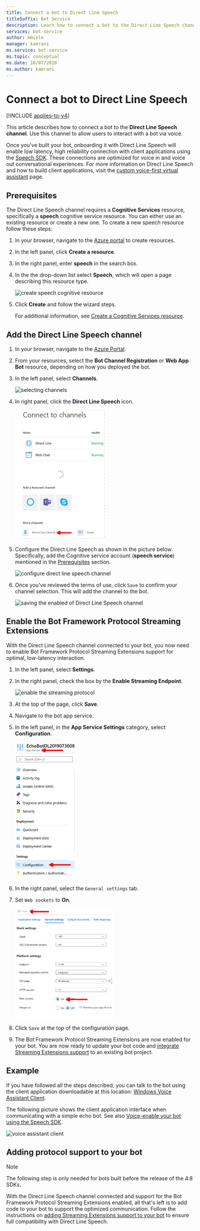 ```yaml
---
title: Connect a bot to Direct Line Speech
titleSuffix: Bot Service
description: Learn how to connect a bot to the Direct Line Speech channel for user's voice interaction with high reliability and low latency.
services: bot-service
author: mmiele
manager: kamrani
ms.service: bot-service
ms.topic: conceptual
ms.date: 10/07/2020
ms.author: kamrani
---
```


# Connect a bot to Direct Line Speech

[!INCLUDE [applies-to-v4](includes/applies-to-v4-current.md)]

This article describes how to connect a bot to the **Direct Line Speech channel**. Use this channel to allow users to interact with a bot via voice.

Once you've built your bot, onboarding it with Direct Line Speech will enable low latency, high reliability connection with client applications using the [Speech SDK](/azure/cognitive-services/speech-service/). These connections are optimized for voice in and voice out conversational experiences. For more information on Direct Line Speech and how to build client applications, visit the [custom voice-first virtual assistant](/azure/cognitive-services/Speech-Service/voice-assistants) page.

## Prerequisites

 The Direct Line Speech channel requires a **Cognitive Services** resource, specifically a **speech** cognitive service resource. You can either use an existing resource or create a new one. To create a new speech resource follow these steps:

1. In your browser, navigate to the [Azure portal](https://ms.portal.azure.com/#create/hub) to create resources.
1. In the left panel, click **Create a resource**.
1. In the right panel, enter **speech** in the search box.
1. In the the drop-down list select **Speech**, which will open a page describing this resource type.

    ![create speech cognitive resource](media/voice-first-virtual-assistants/create-speech-cognitive-resource.PNG "create speech cognitive service")

1. Click **Create** and follow the wizard steps.

    For additional information, see [Create a Cognitive Services resource](/azure/cognitive-services/cognitive-services-apis-create-account).

## Add the Direct Line Speech channel

1. In your browser, navigate to the [Azure Portal](https://portal.azure.com).
1. From your resources, select the **Bot Channel Registration** or **Web App Bot** resource, depending on how you deployed the bot.
1. In the left panel, select  **Channels**.

    ![selecting channels](media/voice-first-virtual-assistants/bot-service-channel-directlinespeech-selectchannel.png "selecting channels")

1. In right panel, click the **Direct Line Speech** icon.

    ![selecting direct line speech channel](media/voice-first-virtual-assistants/bot-service-channel-directlinespeech-connectspeechchannel.png "connecting Direct Line Speech")

1. Configure the Direct Line Speech as shown in the picture below. Specifically, add the Cognitive service account (**speech service**) mentioned in the [Prerequisites](#prerequisites) section.

    ![configure direct line speech channel](media/voice-first-virtual-assistants/bot-service-channel-directlinespeech-cognitivesericesaccount-selection.png "selecting Cognitive Services resource")

1. Once you've reviewed the terms of use, click `Save` to confirm your channel selection. This will add the channel to the bot.

    ![saving the enabled of Direct Line Speech channel](media/voice-first-virtual-assistants/bot-service-channel-directlinespeech-added.png "added direct line speech channel")

## Enable the Bot Framework Protocol Streaming Extensions

With the Direct Line Speech channel connected to your bot, you now need to enable Bot Framework Protocol Streaming Extensions support for optimal, low-latency interaction.

1. In the left panel, select **Settings**.
1. In the right panel, check the box by the **Enable Streaming Endpoint**.

    ![enable the streaming protocol](media/voice-first-virtual-assistants/bot-service-channel-directlinespeech-enablestreamingsupport.png "enable streaming extension support")

1. At the top of the page, click **Save**.

1. Navigate to the bot app service.
1. In the left panel, in the **App Service Settings** category, select **Configuration**.

    ![navigate to app service settings](media/voice-first-virtual-assistants/bot-service-channel-directlinespeech-configureappservice.png "configure the app service")

1. In the right panel, select the `General settings` tab.
1. Set `Web sockets` to **On**.

    ![enable websockets for the app service](media/voice-first-virtual-assistants/bot-service-channel-directlinespeech-enablewebsockets.png "enable websockets")

1. Click `Save` at the top of the configuration page.

1. The Bot Framework Protocol Streaming Extensions are now enabled for your bot. You are now ready to update your bot code and [integrate Streaming Extensions support](directline-speech-bot.md) to an existing bot project.

## Example

If you have followed all the steps described, you can talk to the bot using the client application downloadable at this location: [Windows Voice Assistant Client](https://github.com/Azure-Samples/Cognitive-Services-Voice-Assistant/blob/master/clients/csharp-wpf/README.md#windows-voice-assistant-client).

The following picture shows the client application interface when communicating with a simple echo bot. See also [Voice-enable your bot using the Speech SDK](https://docs.microsoft.com/azure/cognitive-services/speech-service/tutorial-voice-enable-your-bot-speech-sdk).

![voice assistant client](media/voice-first-virtual-assistants/voice-assistant-client.png "voice assistant client")

## Adding protocol support to your bot

> [!NOTE]
> The following step is only needed for bots built before the release of the 4.8 SDKs.

With the Direct Line Speech channel connected and support for the Bot Framework Protocol Streaming Extensions enabled, all that's left is to add code to your bot to support the optimized communication. Follow the instructions on [adding Streaming Extensions support to your bot](directline-speech-bot.md) to ensure full compatibility with Direct Line Speech.
